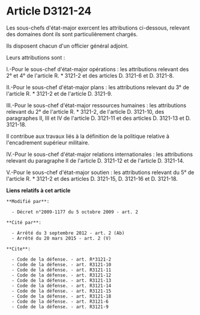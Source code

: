 # Article D3121-24

Les sous-chefs d'état-major exercent les attributions ci-dessous, relevant des domaines dont ils sont particulièrement
chargés. 

Ils disposent chacun d'un officier général adjoint. 

Leurs attributions sont : 

I.-Pour le sous-chef d'état-major opérations : les attributions relevant des 2° et 4° de l'article R. * 3121-2 et des
articles D. 3121-6 et D. 3121-8. 

II.-Pour le sous-chef d'état-major plans : les attributions relevant du 3° de l'article R. * 3121-2 et de l'article D.
3121-9. 

III.-Pour le sous-chef d'état-major ressources humaines : les attributions relevant du 2° de l'article R. * 3121-2, de
l'article D. 3121-10, des paragraphes II, III et IV de l'article D. 3121-11 et des articles D. 3121-13 et D. 3121-18. 

Il contribue aux travaux liés à la définition de la politique relative à l'encadrement supérieur militaire. 

IV.-Pour le sous-chef d'état-major relations internationales : les attributions relevant du paragraphe II de l'article D.
3121-12 et de l'article D. 3121-14.

V.-Pour le sous-chef d'état-major soutien : les attributions relevant du 5° de l'article R. * 3121-2 et des articles D.
3121-15, D. 3121-16 et D. 3121-18.

**Liens relatifs à cet article**

	**Modifié par**:

	  - Décret n°2009-1177 du 5 octobre 2009 - art. 2

	**Cité par**:

	  - Arrêté du 3 septembre 2012 - art. 2 (Ab)
	  - Arrêté du 20 mars 2015 - art. 2 (V)

	**Cite**:

	  - Code de la défense. - art. R*3121-2
	  - Code de la défense. - art. R3121-10
	  - Code de la défense. - art. R3121-11
	  - Code de la défense. - art. R3121-12
	  - Code de la défense. - art. R3121-13
	  - Code de la défense. - art. R3121-14
	  - Code de la défense. - art. R3121-15
	  - Code de la défense. - art. R3121-18
	  - Code de la défense. - art. R3121-6
	  - Code de la défense. - art. R3121-9
